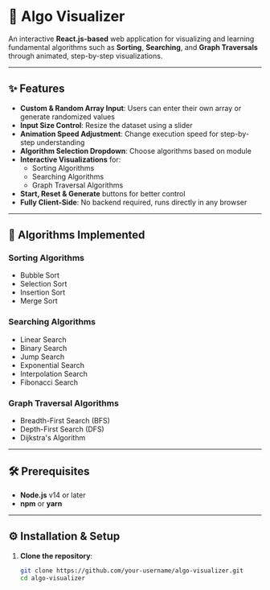# 🚀 Algo Visualizer

An interactive **React.js-based** web application for visualizing and learning fundamental algorithms such as **Sorting**, **Searching**, and **Graph Traversals** through animated, step-by-step visualizations.

---

## ✨ Features

- **Custom & Random Array Input**: Users can enter their own array or generate randomized values  
- **Input Size Control**: Resize the dataset using a slider  
- **Animation Speed Adjustment**: Change execution speed for step-by-step understanding  
- **Algorithm Selection Dropdown**: Choose algorithms based on module  
- **Interactive Visualizations** for:
  - Sorting Algorithms  
  - Searching Algorithms  
  - Graph Traversal Algorithms  
- **Start, Reset & Generate** buttons for better control  
- **Fully Client-Side**: No backend required, runs directly in any browser

---

## 🔢 Algorithms Implemented

### Sorting Algorithms
- Bubble Sort  
- Selection Sort  
- Insertion Sort  
- Merge Sort  

### Searching Algorithms
- Linear Search  
- Binary Search  
- Jump Search  
- Exponential Search  
- Interpolation Search  
- Fibonacci Search  

### Graph Traversal Algorithms
- Breadth-First Search (BFS)  
- Depth-First Search (DFS)  
- Dijkstra's Algorithm  

---

## 🛠 Prerequisites

- **Node.js** v14 or later  
- **npm** or **yarn**

---

## ⚙️ Installation & Setup

1. **Clone the repository**:

   ```bash
   git clone https://github.com/your-username/algo-visualizer.git
   cd algo-visualizer
   
